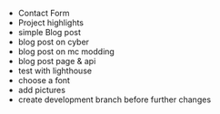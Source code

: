 - Contact Form
- Project highlights
- simple Blog post
- blog post on cyber
- blog post on mc modding
- blog post page & api
- test with lighthouse
- choose a font
- add pictures
- create development branch before further changes 
